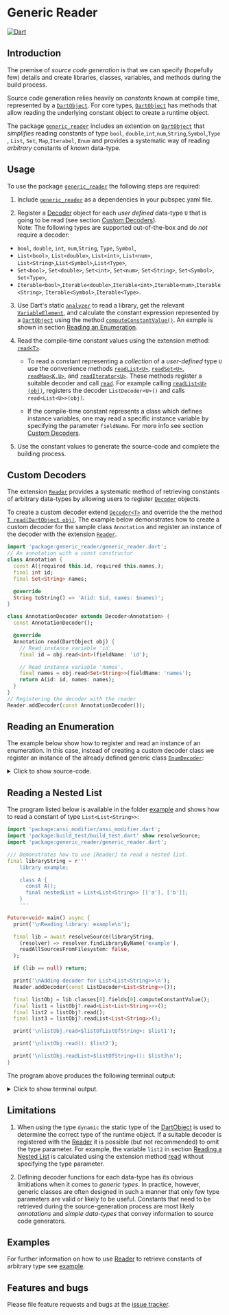 
# Generic Reader
[![Dart](https://github.com/simphotonics/generic_reader/actions/workflows/dart.yml/badge.svg)](https://github.com/simphotonics/generic_reader/actions/workflows/dart.yml)

## Introduction

The premise of *source code generation* is that we can specify
(hopefully few) details and create libraries, classes, variables,
and methods during the build process.

Source code generation relies heavily on *constants* known at compile time,
represented by a [`DartObject`][DartObject].
For core types, [`DartObject`][DartObject] has methods that
allow reading the underlying constant object to create a runtime object.

The package [`generic_reader`][generic_reader] includes an extention on
[`DartObject`][DartObject] that *simplifies* reading constants of
type `bool`, `double`,`int`,`num`,`String`,`Symbol`,`Type` ,
`List`, `Set`, `Map`,`Iterabel`, `Enum`
and provides a systematic way of reading *arbitrary* constants of *known*
data-type.


## Usage

To use the package [`generic_reader`][generic_reader] the following steps are required:
1. Include [`generic_reader`][generic_reader] as a dependencies in
your pubspec.yaml file.

2. Register a [Decoder][Decoder] object for each *user defined*
data-type `U` that is going to be read
   (see section [Custom Decoders](#custom-decoders)). </br>
Note: The following types are supported out-of-the-box and do *not* require a decoder:
* `bool`, `double`, `int`, `num`,`String`, `Type`, `Symbol`,
* `List<bool>`, `List<double>`, `List<int>`, `List<num>`,
`List<String>`,`List<Symbol>`,`List<Type>`,
* `Set<bool>`, `Set<double>`, `Set<int>`, `Set<num>`, `Set<String>`, `Set<Symbol>`,
`Set<Type>`,
*   `Iterable<bool>`,`Iterable<double>`,`Iterable<int>`,`Iterable<num>`,`Iterable<String>`,
`Iterable<Symbol>`,`Iterable<Type>`.

3. Use Dart's static [`analyzer`][analyzer] to read a library, get
the relevant [`VariableElement`][VariableElement], and calculate the constant
expression represented by a [`DartObject`][DartObject]
using the method [`computeConstantValue()`][computeConstantValue()]. An exmple
is shown in section [Reading an Enumeration](#reading-an-enumeration).

4. Read the compile-time constant values using the extension method: [`read<T>`][read]. <br/>

   * To read a constant representing a *collection* of a *user-defined* type `U`
   use the convenience methods [`readList<U>`][readList],
   [`readSet<U>`][readSet], [`readMap<K,U>`][readMap], and [`readIterator<U>`][readIterator].
   These methods register a suitable decoder and call [`read`][read].
   For example calling [`readList<U>(obj)`][readList], registers the decoder
   `ListDecoder<U>()` and calls `read<List<U>>(obj)`.

   * If the compile-time constant represents a class which defines instance
   variables, one may read a specific instance variable  by specifying
   the parameter `fieldName`. For more info see section
   [Custom Decoders](#custom-decoders).

5. Use the constant values to generate the source-code and complete the building
process.

## Custom Decoders

The extension [`Reader`][Reader] provides a systematic method of
retrieving constants of
arbitrary data-types by allowing users to register [`Decoder`][Decoder] objects.


To create a custom decoder extend [`Decoder<T>`][Decoder] and override the
the method [`T read(DartObject obj)`][Decoder.read]. 
The example below demonstrates how to create a custom decoder for the
sample class `Annotation` and register an instance of the decoder with
the extension [`Reader`][Reader].

```Dart
import 'package:generic_reader/generic_reader.dart';
// An annotation with a const constructor
class Annotation {
  const A({required this.id, required this.names,);
  final int id;
  final Set<String> names;

  @override
  String toString() => 'A(id: $id, names: $names)';
}

class AnnotationDecoder extends Decoder<Annotation> {
  const AnnotationDecoder();

  @override
  Annotation read(DartObject obj) {
    // Read instance variable 'id'.
    final id = obj.read<int>(fieldName: 'id');

    // Read instance variable 'names'.
    final names = obj.read<Set<String>>(fieldName: 'names');
    return A(id: id, names: names);
  }
}
// Registering the decoder with the reader
Reader.addDecoder(const AnnotationDecoder());
```

## Reading an Enumeration

The example below show how to register and read an instance of an enumeration.
In this case, instead of creating a custom
decoder class we register an instance of the already defined generic class
[`EnumDecoder`][EnumDecoder]:

<details>  <summary> Click to show source-code. </summary>

```Dart
import 'package:ansi_modifier/ansi_modifier.dart';
import 'package:build_test/build_test.dart' show resolveSource;
import 'package:generic_reader/generic_reader.dart';

/// Demonstrates how to use [Reader] to read an enum.
enum Order { asc, desc }

Future<void> main() async {
  print('\nReading library: example\n');

  // Read the dart library
  final lib = await resolveSource(
    r'''
    library example;

    enum Order { asc, desc }

    class A {
      const A();
      final Order order = Order.asc;
    }
    ''',
    (resolver) => resolver.findLibraryByName('example'),
    readAllSourcesFromFilesystem: false,
  );

  if (lib == null) return;

  /// Add a decoder for the enum:
  Reader.addDecoder(const EnumDecoder<Order>(Order.values));

  /// Compute the compile-time constant value
  final enumObj = lib.classes[0].fields[0].computeConstantValue();

  /// Read the compile-time constant value to obtain a runtime instance of the
  /// enumeration.
  final enum0 = enumObj?.read<Order>();

  print(
    '\nReading an enum of type ${'Order'.style(Ansi.green)}: '
    '$enum0\n',
  );
}

```
</details>


## Reading a Nested List

The program listed below is available in the folder [example][example] and
shows how to read a constant of type
`List<List<String>>`:

```Dart
import 'package:ansi_modifier/ansi_modifier.dart';
import 'package:build_test/build_test.dart' show resolveSource;
import 'package:generic_reader/generic_reader.dart';

/// Demonstrates how to use [Reader] to read a nested list.
final libraryString = r'''
    library example;

    class A {
      const A();
      final nestedList = List<List<String>> [['a'], ['b']];
    }
    '''

Future<void> main() async {
  print('\nReading library: example\n');

  final lib = await resolveSource(libraryString,
    (resolver) => resolver.findLibraryByName('example'),
    readAllSourcesFromFilesystem: false,
  );

  if (lib == null) return;

  print('\nAdding decoder for List<List<String>>\n');
  Reader.addDecoder(const ListDecoder<List<String>>());

  final listObj = lib.classes[0].fields[0].computeConstantValue();
  final list1 = listObj?.read<List<List<String>>>();
  final list2 = listObj?.read();
  final list3 = listObj?.readList<List<String>>();

  print('\nlistObj.read<$listOfListOfString>: $list1');

  print('\nlistObj.read(): $list2');

  print('\nlistObj.readList<$listOfString>(): $list3\n');
}
```
The program above produces the following terminal output:


<details>  <summary> Click to show terminal output. </summary>


```Term
$ dart example/bin/list_example.dart

Reading library: example

  0s _ResolveSourceBuilder<LibraryElement?> on 5 inputs; $package$
  1s _ResolveSourceBuilder<LibraryElement?> on 5 inputs: 5 no-op
  Built with build_runner in 1s; wrote 0 outputs.

Adding decoder for List<List<String>>

listObj.read<List<List<String>>>: [[a], [b]]

listObj.read(): [[a], [b]]

listObj.readList<List<String>>(): [[a], [b]]

```
</details>


## Limitations

1) When using the type `dynamic` the static type of the [DartObject][DartObject]
is used to determine the correct type of the runtime object. If a suitable
decoder is registered with the [Reader][Reader] it is possible
(but not recommended) to omit the type parameter.
For example, the variable `list2` in section
[Reading a Nested List](#reading-a-nested-list) is calculated using the extension
method [read][read] without specifying the type parameter.

2) Defining decoder functions for each data-type has its obvious limitiations when it comes to *generic types*.
In practice, however, generic classes are often designed in such a manner
that only few type parameters are valid or likely to be useful.
Constants that need to be retrieved during the source-generation
process are most likely *annotations* and *simple data-types* that
convey information to source code generators.

## Examples

For further information on how to use [Reader] to retrieve constants of
arbitrary type see [example].

## Features and bugs

Please file feature requests and bugs at the [issue tracker].

[issue tracker]: https://github.com/simphotonics/generic_reader/issues

[analyzer]: https://pub.dev/packages/analyzer

[computeConstantValue()]: https://pub.dev/documentation/analyzer/latest/dart_element_element/VariableElement/computeConstantValue.html

[Decoder]: https://github.com/simphotonics/generic_reader#decoder-functions

[DartObject]: https://pub.dev/documentation/analyzer/latest/dart_constant_value/DartObject-class.html

[EnumDecoder]: https://pub.dev/packages/generic_reader/EnumDecoder.html

[example]: https://github.com/simphotonics/generic_reader/tree/main/example

[Reader]: https://pub.dev/packages/generic_reader/Reader.html

[generic_reader]: https://pub.dev/packages/generic_reader

[read]: https://pub.dev/documentation/generic_reader/latest/generic_reader/Reader/read.html

[Decoder.read]: https://pub.dev/documentation/generic_reader/latest/generic_reader/Decoder/read.html

[readIterator]: https://pub.dev/documentation/generic_reader/latest/generic_reader/Reader/readIterator.html

[readList]: https://pub.dev/documentation/generic_reader/latest/generic_reader/Reader/readList.html

[readMap]: https://pub.dev/documentation/generic_reader/latest/generic_reader/Reader/readMap.html

[readSet]: https://pub.dev/documentation/generic_reader/latest/generic_reader/Reader/readSet.html

[VariableElement]: https://pub.dev/documentation/analyzer/latest/dart_element_element/VariableElement-class.html

